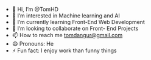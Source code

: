 - 👋 Hi, I’m @TomHD
- 👀 I’m interested in Machine learning and AI
- 🌱 I’m currently learning Front-End Web Development
- 💞️ I’m looking to collaborate on Front- End Projects
- 📫 How to reach me tomdangur@gmail.com
- 😄 Pronouns: He
- ⚡ Fun fact: I enjoy work than funny things

<!---
TomHD/TomHD is a ✨ special ✨ repository because its `README.md` (this file) appears on your GitHub profile.
You can click the Preview link to take a look at your changes.
--->
